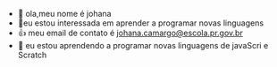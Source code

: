 - 👋 ola,meu nome é johana
- 👀eu estou interessada em aprender a programar novas linguagens
- :+1: meu email de contato é johana.camargo@escola.pr.gov.br
- 🌱 eu estou aprendendo a programar novas linguagens de javaScri e Scratch



